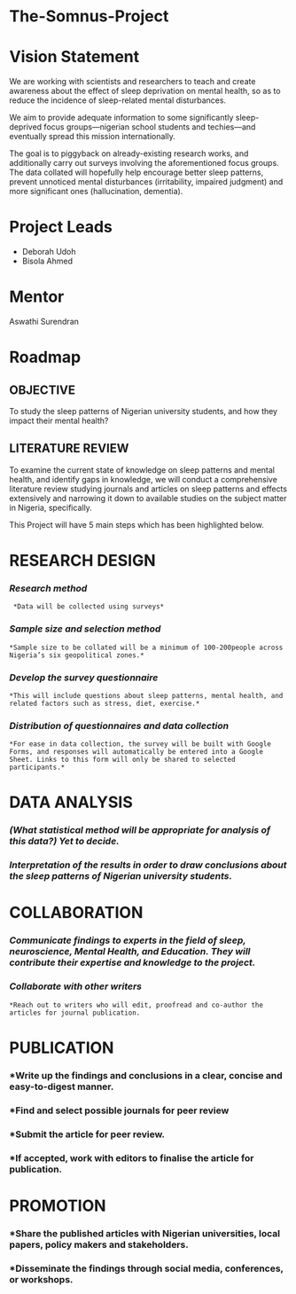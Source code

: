 # The-Somnus-Project

# Vision Statement
We are working with scientists and researchers to teach and create awareness about the effect of sleep deprivation on mental health, so as to reduce the incidence of sleep-related mental disturbances.

We aim to provide adequate information to some significantly sleep-deprived focus groups—nigerian school students and techies—and eventually spread this mission internationally.

The goal is to piggyback on already-existing research works, and additionally carry out surveys involving the aforementioned focus groups. The data collated will hopefully help encourage better sleep patterns, prevent unnoticed mental disturbances (irritability, impaired judgment) and more significant ones (hallucination, dementia).

# Project Leads
* Deborah Udoh
* Bisola Ahmed

# Mentor
Aswathi Surendran

# Roadmap

## OBJECTIVE
To study the sleep patterns of Nigerian university students, and how they impact their mental health?

## LITERATURE REVIEW
To examine the current state of knowledge on sleep patterns and mental health, and identify gaps in knowledge, we will conduct a comprehensive literature review studying journals and articles on sleep patterns and effects extensively and narrowing it down to available studies on the subject matter in Nigeria, specifically.

This Project will have 5 main steps which has been highlighted below.

#  RESEARCH DESIGN
### *Research method*
     *Data will be collected using surveys*

### *Sample size and selection method*
    *Sample size to be collated will be a minimum of 100-200people across Nigeria’s six geopolitical zones.*

### *Develop the survey questionnaire*
    *This will include questions about sleep patterns, mental health, and related factors such as stress, diet, exercise.*

### *Distribution of questionnaires and data collection*
    *For ease in data collection, the survey will be built with Google Forms, and responses will automatically be entered into a Google Sheet. Links to this form will only be shared to selected participants.*

# DATA ANALYSIS
### *(What statistical method will be appropriate for analysis of this data?) Yet to decide.*

### *Interpretation of the results in order to draw conclusions about the sleep patterns of Nigerian university students.*

# COLLABORATION
### *Communicate findings to experts in the field of sleep, neuroscience, Mental Health, and Education. They will contribute their expertise and knowledge to the project.*

### *Collaborate with other writers*
    *Reach out to writers who will edit, proofread and co-author the articles for journal publication.


# PUBLICATION
### *Write up the findings and conclusions in a clear, concise and easy-to-digest manner.
### *Find and select possible journals for peer review
### *Submit the article for peer review.
### *If accepted, work with editors to finalise the article for publication.

# PROMOTION
### *Share the published articles with Nigerian universities, local papers, policy makers and stakeholders.

### *Disseminate the findings through social media, conferences, or workshops.


